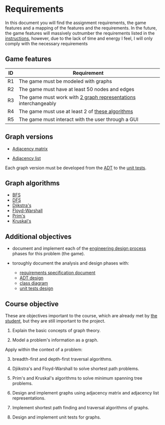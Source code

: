 # Requirements

In this document you will find the assignment requirements, the game features and a mapping of the features and the requirements.
In the future, the game features will massively outnumber the requirements listed in the [instructions](./Instructions.md), however, due to the lack of time and energy I feel, I will only comply with the necessary requirements

## Game features

| ID | Requirement |
| -- | ----------- |
| R1 | The game must be modeled with graphs |
| R2 | The game must have at least 50 nodes and edges |
| R3 | The game must work with [2 graph representations](#graph-versions) interchangeably |
| R4 | The game must use at least 2 of [these algorithms](#graph-algorithms)|
| R5 | The game must interact with the user through a GUI |

## Graph versions

- [Adjacency matrix](https://en.wikipedia.org/wiki/Adjacency_matrix)
  
- [Adjacency list](https://en.wikipedia.org/wiki/Adjacency_list)

Each graph version must be developed from the [ADT](./graph.md) to the [unit tests](/packages/graphs/test/).

## Graph algorithms

- [BFS](https://en.wikipedia.org/wiki/Breadth-first_search)
- [DFS](https://en.wikipedia.org/wiki/Depth-first_search)
- [Dijkstra's](https://en.wikipedia.org/wiki/Dijkstra%27s_algorithm)
- [Floyd-Warshall](https://en.wikipedia.org/wiki/Floyd%E2%80%93Warshall_algorithm)
- [Prim's](https://en.wikipedia.org/wiki/Prim's_algorithm)
- [Kruskal's](https://en.wikipedia.org/wiki/Kruskal's_algorithm)

## Additional objectives

- document and implement each of the [engineering design process](./design.md) phases for this problem (the game).

- toroughly document the analysis and design phases with:
  - [requirements specification document](./requirements.md)
  - [ADT design](./graph.md)
  - [class diagram]()
  - [unit tests design](/packages/graphs/test/)

## Course objective

These are objectives important to the course, which are already met by [the student](https://www.github.com/Arkantrust), but they are still important to the project.

1. Explain the basic concepts of graph theory.

2. Model a problem's information as a graph.

Apply within the context of a problem:

  3. breadth-first and depth-first traversal algorithms.

  4. Djiikstra's and Floyd-Warshall to solve shortest path problems.
  
  5. Prim's and Kruskal's algorithms to solve minimum spanning tree problems.

6. Design and implement graphs using adjacency matrix and adjacency list representations.

7. Implement shortest path finding and traversal algorithms of graphs.

8. Design and implement unit tests for graphs.
